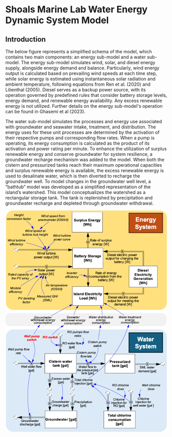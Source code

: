 # Shoals Marine Lab Water Energy Dynamic System Model

## Introduction
The below figure represents a simplified schema of the model, which contains two main components: an energy sub-model and a water sub-model. The energy sub-model simulates wind, solar, and diesel energy supply, alongside energy demand and balance. Particularly, wind energy output is calculated based on prevailing wind speeds at each time step, while solar energy is estimated using instantaneous solar radiation and ambient temperature, following equations from Ren et al. (2020) and Lilienthal (2005). Diesel serves as a backup power source, with its operation governed by predefined rules that consider battery storage levels, energy demand, and renewable energy availability. Any excess renewable energy is not utilized. Further details on the energy sub-model's operation can be found in Ghasemi et al (2023). 

The water sub-model simulates the processes and energy use associated with groundwater and seawater intake, treatment, and distribution. The energy uses for these unit processes are determined by the activation of their respective pumps and corresponding flow rates. When a pump is operating, its energy consumption is calculated as the product of its activation and power rating per minute. To enhance the utilization of surplus renewable energy and conserve groundwater for system resilience, a groundwater recharge mechanism was added to the model. When both the cistern and pressurized tanks reach their maximum operational capacities and surplus renewable energy is available, the excess renewable energy is used to desalinate water, which is then diverted to recharge the groundwater well. To model changes in the groundwater well level, a “bathtub” model was developed as a simplified representation of the island’s watershed. This model conceptualizes the watershed as a rectangular storage tank. The tank is replenished by precipitation and groundwater recharge and depleted through groundwater withdrawal.

<p align="center">
    <img src="image.png" alt="A schematic of the process-based energy-water microgrid simulation model">
</p>
